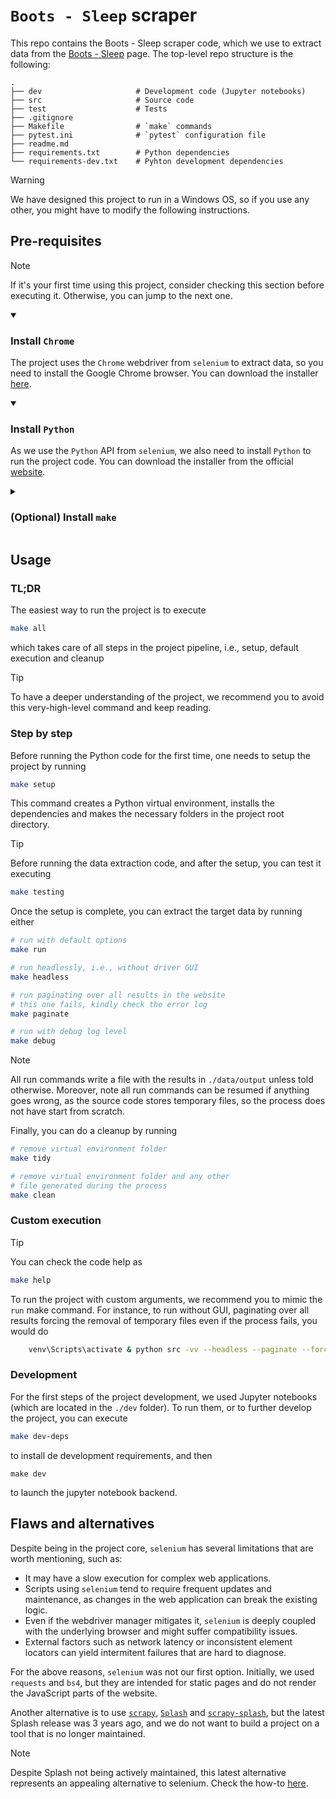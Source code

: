 # `Boots - Sleep` scraper

This repo contains the Boots - Sleep scraper code, which we use to extract data from the [Boots - Sleep](https://www.boots.com/health-pharmacy/medicines-treatments/sleep) page. The top-level repo structure is the following:
```
.
├── dev                     # Development code (Jupyter notebooks)
├── src                     # Source code
├── test                    # Tests               
├── .gitignore 
├── Makefile                # `make` commands
├── pytest.ini              # `pytest` configuration file
├── readme.md                  
├── requirements.txt        # Python dependencies
└── requirements-dev.txt    # Pyhton development dependencies
```
> [!WARNING]
> We have designed this project to run in a Windows OS, so if you use any other, you might have to modify the following instructions.

## Pre-requisites

> [!NOTE]
> If it's your first time using this project, consider checking this section before executing it. Otherwise, you can jump to the next one.
</summary>

<details open>
<summary><h3>Install <code>Chrome</code></h4></summary>

The project uses the `Chrome` webdriver from `selenium` to extract data, so you need to install the Google Chrome browser. You can download the installer [here](https://support.google.com/chrome/answer/95346?hl=en).
</details>

<details open>
<summary><h3>Install <code>Python</code></h4></summary>

As we use the `Python` API from `selenium`, we also need to install `Python` to run the project code. You can download the installer from the official [website](https://www.python.org/downloads/).
</details>

<details>
<summary><h3>(Optional) Install <code>make</code></h4></summary>

The instructions provided to run this project use `make`, so we recommend you to also install it. To do so in Windows, you need to [install choco](https://chocolatey.org/install), and use `choco` to [install make](https://community.chocolatey.org/packages/make).

Then, you can test `make` running
```
make --version
```
</details>

</details>

## Usage

### TL;DR
The easiest way to run the project is to execute
```bash
make all
```
which takes care of all steps in the project pipeline, i.e., setup, default execution and cleanup

> [!TIP]
> To have a deeper understanding of the project, we recommend you to avoid this very-high-level command and keep reading.

### Step by step
Before running the Python code for the first time, one needs to setup the project by running
```bash
make setup
```
This command creates a Python virtual environment, installs the dependencies and makes the necessary folders in the project root directory.

> [!TIP]
> Before running the data extraction code, and after the setup, you can test it executing
> ```bash
> make testing
> ```

Once the setup is complete, you can extract the target data by running either
```bash
# run with default options
make run

# run headlessly, i.e., without driver GUI
make headless

# run paginating over all results in the website
# this one fails, kindly check the error log
make paginate

# run with debug log level
make debug
```

> [!NOTE]
> All run commands write a file with the results in `./data/output` unless told otherwise. Moreover, note all run commands can be resumed if anything goes wrong, as the source code stores temporary files, so the process does not have start from scratch.

Finally, you can do a cleanup by running
```bash
# remove virtual environment folder
make tidy

# remove virtual environment folder and any other
# file generated during the process
make clean
```

### Custom execution

> [!TIP]
> You can check the code help as
> ```bash
> make help
> ```

To run the project with custom arguments, we recommend you to mimic the `run` make command. For instance, to run without GUI, paginating over all results forcing the removal of temporary files even if the process fails, you would do
```bash
    venv\Scripts\activate & python src -vv --headless --paginate --force-remove
```

### Development

For the first steps of the project development, we used Jupyter notebooks (which are located in the `./dev` folder). To run them, or to further develop the project, you can execute
```bash
make dev-deps
```
to install de development requirements, and then
```
make dev
```
to launch the jupyter notebook backend.

## Flaws and alternatives

Despite being in the project core, `selenium` has several limitations that are worth mentioning, such as:
- It may have a slow execution for complex web applications.
- Scripts using `selenium` tend to require frequent updates and maintenance, as changes in the web application can break the existing logic.
- Even if the webdriver manager mitigates it, `selenium` is deeply coupled with the underlying browser and might suffer compatibility issues.
- External factors such as network latency or inconsistent element locators can yield intermitent failures that are hard to diagnose.

For the above reasons, `selenium` was not our first option. Initially, we used  `requests` and `bs4`, but they are intended for static pages and do not render the JavaScript parts of the website.

Another alternative is to use [`scrapy`](https://scrapy.org/), [`Splash`](https://splash.readthedocs.io/en/latest/index.html) and [`scrapy-splash`](https://github.com/scrapy-plugins/scrapy-splash), but the latest Splash release was 3 years ago, and we do not want to build a project on a tool that is no longer maintained.

> [!NOTE]
> Despite Splash not being actively maintained, this latest alternative represents an appealing alternative to selenium. Check the how-to [here](https://scrapeops.io/python-scrapy-playbook/scrapy-splash/).
